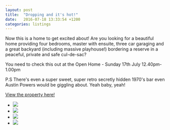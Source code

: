 ```yaml
---
layout: post
title:  "Dropping and it's hot!"
date:   2016-07-18 13:33:54 +1200
categories: listings
---
```

Now this is a home to get excited about! Are you looking for a beautiful home providing four bedrooms, master with ensuite, three car garaging and a great backyard (including massive playhouse!) bordering a reserve in a peaceful, private and safe cul-de-sac?

You need to check this out at the Open Home - Sunday 17th July 12.40pm-1.00pm

P.S There's even a super sweet, super retro secretly hidden 1970's bar even Austin Powers would be giggling about. Yeah baby, yeah!

[View the property here!](http://www.marlboroughrealestate.co.nz/buy-residential-real-estate/house-13-manor-place-redwoodtown-nz-11918103069)

<div class="slider">
  <ul class="slides">
    <li>
      <img src="http://images3.multiarray.com/ViewImage.aspx?id=ea343a1e-9762-4461-88c9-796d20c06876&width=800&height=600&db=PlatformNZ&resize=padb">
    </li>
    <li>
      <img src="http://images3.multiarray.com/ViewImage.aspx?id=cdcd0370-68df-4efc-96b4-c1c1feb99fb4&width=800&height=600&db=PlatformNZ&resize=padb&type=jpg">
    </li>
    <li>
      <img src="http://images3.multiarray.com/ViewImage.aspx?id=e9162640-f0b1-4a52-b50a-d4884ba963bc&width=800&height=600&db=PlatformNZ&resize=padb&type=jpg">
    </li>
    <li>
      <img src="http://images3.multiarray.com/ViewImage.aspx?id=acd64ba8-53e0-4bc7-86cd-0c4d79abb021&width=800&height=600&db=PlatformNZ&resize=padb&type=jpg">
    </li>
  </ul>
</div>
